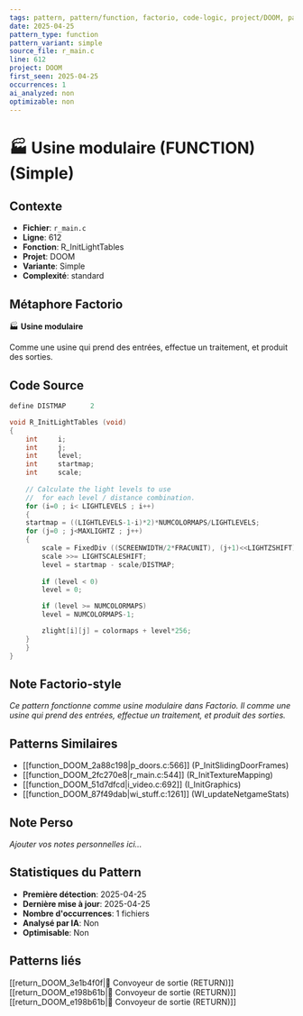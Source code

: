 ```yaml
---
tags: pattern, pattern/function, factorio, code-logic, project/DOOM, pattern/variant/simple
date: 2025-04-25
pattern_type: function
pattern_variant: simple
source_file: r_main.c
line: 612
project: DOOM
first_seen: 2025-04-25
occurrences: 1
ai_analyzed: non
optimizable: non
---
```


# 🏭 Usine modulaire (FUNCTION) (Simple)

## Contexte
- **Fichier**: `r_main.c`
- **Ligne**: 612
- **Fonction**: R_InitLightTables
- **Projet**: DOOM
- **Variante**: Simple
- **Complexité**: standard

## Métaphore Factorio
🏭 **Usine modulaire**

Comme une usine qui prend des entrées, effectue un traitement, et produit des sorties.

## Code Source
```c
define DISTMAP		2

void R_InitLightTables (void)
{
    int		i;
    int		j;
    int		level;
    int		startmap; 	
    int		scale;
    
    // Calculate the light levels to use
    //  for each level / distance combination.
    for (i=0 ; i< LIGHTLEVELS ; i++)
    {
	startmap = ((LIGHTLEVELS-1-i)*2)*NUMCOLORMAPS/LIGHTLEVELS;
	for (j=0 ; j<MAXLIGHTZ ; j++)
	{
	    scale = FixedDiv ((SCREENWIDTH/2*FRACUNIT), (j+1)<<LIGHTZSHIFT);
	    scale >>= LIGHTSCALESHIFT;
	    level = startmap - scale/DISTMAP;
	    
	    if (level < 0)
		level = 0;

	    if (level >= NUMCOLORMAPS)
		level = NUMCOLORMAPS-1;

	    zlight[i][j] = colormaps + level*256;
	}
    }
}
```

## Note Factorio-style
*Ce pattern fonctionne comme usine modulaire dans Factorio. Il comme une usine qui prend des entrées, effectue un traitement, et produit des sorties.*

## Patterns Similaires
- [[function_DOOM_2a88c198|p_doors.c:566]] (P_InitSlidingDoorFrames)
- [[function_DOOM_2fc270e8|r_main.c:544]] (R_InitTextureMapping)
- [[function_DOOM_51d7dfcd|i_video.c:692]] (I_InitGraphics)
- [[function_DOOM_87f49dab|wi_stuff.c:1261]] (WI_updateNetgameStats)

## Note Perso
*Ajouter vos notes personnelles ici...*

## Statistiques du Pattern
- **Première détection**: 2025-04-25
- **Dernière mise à jour**: 2025-04-25
- **Nombre d'occurrences**: 1 fichiers
- **Analysé par IA**: Non
- **Optimisable**: Non

## Patterns liés
[[return_DOOM_3e1b4f0f|🚚 Convoyeur de sortie (RETURN)]]
[[return_DOOM_e198b61b|🚚 Convoyeur de sortie (RETURN)]]
[[return_DOOM_e198b61b|🚚 Convoyeur de sortie (RETURN)]]

